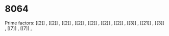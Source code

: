 # 8064

Prime factors: [[2]] , [[2]] , [[2]] , [[2]] , [[2]] , [[2]] , [[2]] , [[3]] , [[21]] , [[3]] , [[7]] , [[7]] , 